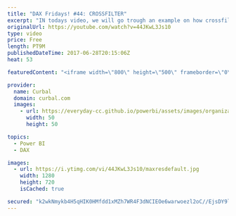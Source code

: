 ```yaml
---
title: "DAX Fridays! #44: CROSSFILTER"
excerpt: "IN todays video, we will go trough an example on how crossfilter works. Crossfilter can simulate relationships and active and deactivate them as you need to. It is very useful for solving issues with many to many relationships and performance issues.  Northwind dataset: https://www.youtube.com/watch?v=k3NMIlLffrU"
originalUrl: https://youtube.com/watch?v=44JKwL3Js10
type: video
price: Free
length: PT9M
publishedDateTime: 2017-06-28T20:15:06Z
heat: 53

featuredContent: "<iframe width=\"800\" height=\"500\" frameborder=\"0\" src=\"https://www.youtube.com/embed/44JKwL3Js10\" allow=\"accelerometer; autoplay; encrypted-media; gyroscope; picture-in-picture\" allowfullscreen></iframe>"

provider:
  name: Curbal
  domain: curbal.com
  images:
    - url: https://everyday-cc.github.io/powerbi/assets/images/organizations/curbal.com-50x50.jpg
      width: 50
      height: 50

topics:
  - Power BI
  - DAX

images:
  - url: https://i.ytimg.com/vi/44JKwL3Js10/maxresdefault.jpg
    width: 1280
    height: 720
    isCached: true

secured: "k2wkNmykb4H5qHIK0HMfdd1xMZh7WR4F3dNCIEOe6warwoezl2oC//EjsDY9l+SZZACoAl9FxivjcxwVqyL0uuaoinVUsZ9MMHnd7mBGgPTuUFfmaO2Cuvdt1cXGXze9sNSqSlICfsoezx8GrNoP0SQTFHdhMh6JoA7shfsBwViXCHnj5YR5V7fTAL0/2c8VxpiwkwkuE4/vAuPtZD59kRzAya6l0M3ImoyOQUd/6C1VKBPFUG15wZPwK+b+z8fZ+ktPu8PGEkFFBTc9Fy5cBAhMpF/t2TTNjvkbcHJaE1ullrjsATJJJ0osMaCEvNzFWh8Y1945yw0FRafaLALJsUKs/NAQQP98EHu+fF9uQtNJRwUX0KK6JPF7OmOH6vzK/rAr3DKipoYdVFPAkUu+PwKlCAttnrgYzOBbjigQIIQ=;Z3OLnGHlsu2E215MkF+ngg=="
---
```


